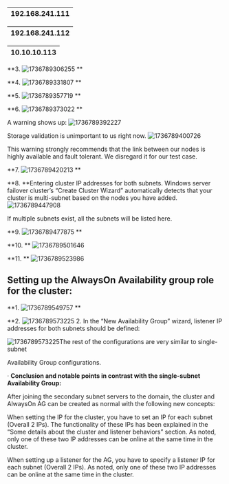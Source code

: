 | **192.168.241.111** |
| ------------------------- |

| **192.168.241.112** |
| ------------------------- |

| **10.10.10.113** |
| ---------------------- |

**3.
![1736789306255](image/setup_MSSQL_multisubnet_AlwaysOn-Copy/1736789306255.png)
**

**4.
![1736789331807](image/setup_MSSQL_multisubnet_AlwaysOn-Copy/1736789331807.png)
**

**5.
![1736789357719](image/setup_MSSQL_multisubnet_AlwaysOn-Copy/1736789357719.png)
**

**6.
![1736789373022](image/setup_MSSQL_multisubnet_AlwaysOn-Copy/1736789373022.png)
**

A warning shows up:
![1736789392227](image/setup_MSSQL_multisubnet_AlwaysOn-Copy/1736789392227.png)

Storage validation is unimportant to us right now.
![1736789400726](image/setup_MSSQL_multisubnet_AlwaysOn-Copy/1736789400726.png)

This warning strongly recommends that the
link between our nodes is highly available and fault tolerant. We disregard it
for our test case.

**7.
![1736789420213](image/setup_MSSQL_multisubnet_AlwaysOn-Copy/1736789420213.png)
**

**8.
**Entering cluster IP
addresses for both subnets. Windows server failover cluster’s “Create Cluster Wizard”
automatically detects that your cluster is multi-subnet based on the nodes you
have added.
![1736789447908](image/setup_MSSQL_multisubnet_AlwaysOn-Copy/1736789447908.png)

If multiple subnets exist, all the subnets will be listed
here.

**9.
![1736789477875](image/setup_MSSQL_multisubnet_AlwaysOn-Copy/1736789477875.png)
**

**10.  **
![1736789501646](image/setup_MSSQL_multisubnet_AlwaysOn-Copy/1736789501646.png)

**11.  **
![1736789523986](image/setup_MSSQL_multisubnet_AlwaysOn-Copy/1736789523986.png)

## Setting up the AlwaysOn Availability group role for the cluster:

**1.
![1736789549757](image/setup_MSSQL_multisubnet_AlwaysOn-Copy/1736789549757.png)
**

**2.
![1736789573225](image/setup_MSSQL_multisubnet_AlwaysOn-Copy/1736789573225.png)
2. In the “New Availability Group” wizard, listener IP addresses for both subnets should be
defined:

![1736789573225](image/setup_MSSQL_multisubnet_AlwaysOn-Copy/1736789573225.png)The rest of the configurations are very similar to single-subnet

Availability Group configurations.

·
**Conclusion and notable points in contrast with the
single-subnet Availability Group:**

After joining the secondary subnet servers to the domain,
the cluster and AlwaysOn AG can be created as normal with the following new
concepts:

When setting the IP for the
cluster, you have to set an IP for each subnet (Overall 2 IPs). The
functionality of these IPs has been explained in the “Some details about the
cluster and listener behaviors” section. As noted, only one of these two IP
addresses can be online at the same time in the cluster.

When setting up a listener
for the AG, you have to specify a listener IP for each subnet (Overall 2 IPs).
As noted, only one of these two IP addresses can be online at the same time in
the cluster.
